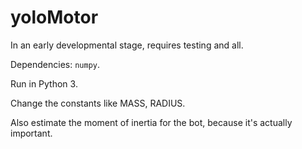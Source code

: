 # yoloMotor

In an early developmental stage, requires testing and all. 

Dependencies: ```numpy```.

Run in Python 3.

Change the constants like MASS, RADIUS.

Also estimate the moment of inertia for the bot, because it's actually important.
